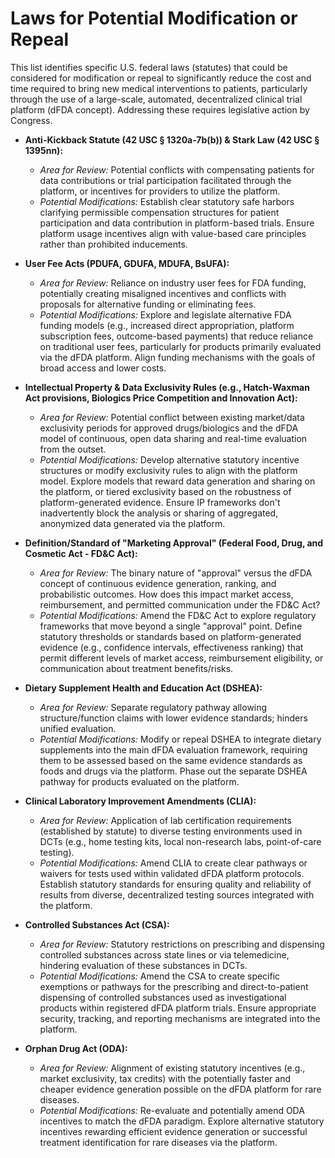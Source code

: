 # Laws for Potential Modification or Repeal

This list identifies specific U.S. federal laws (statutes) that could be considered for modification or repeal to significantly reduce the cost and time required to bring new medical interventions to patients, particularly through the use of a large-scale, automated, decentralized clinical trial platform (dFDA concept). Addressing these requires legislative action by Congress.

*   **Anti-Kickback Statute (42 USC § 1320a-7b(b)) & Stark Law (42 USC § 1395nn):**
    *   *Area for Review:* Potential conflicts with compensating patients for data contributions or trial participation facilitated through the platform, or incentives for providers to utilize the platform.
    *   *Potential Modifications:* Establish clear statutory safe harbors clarifying permissible compensation structures for patient participation and data contribution in platform-based trials. Ensure platform usage incentives align with value-based care principles rather than prohibited inducements.

*   **User Fee Acts (PDUFA, GDUFA, MDUFA, BsUFA):**
    *   *Area for Review:* Reliance on industry user fees for FDA funding, potentially creating misaligned incentives and conflicts with proposals for alternative funding or eliminating fees.
    *   *Potential Modifications:* Explore and legislate alternative FDA funding models (e.g., increased direct appropriation, platform subscription fees, outcome-based payments) that reduce reliance on traditional user fees, particularly for products primarily evaluated via the dFDA platform. Align funding mechanisms with the goals of broad access and lower costs.

*   **Intellectual Property & Data Exclusivity Rules (e.g., Hatch-Waxman Act provisions, Biologics Price Competition and Innovation Act):**
    *   *Area for Review:* Potential conflict between existing market/data exclusivity periods for approved drugs/biologics and the dFDA model of continuous, open data sharing and real-time evaluation from the outset.
    *   *Potential Modifications:* Develop alternative statutory incentive structures or modify exclusivity rules to align with the platform model. Explore models that reward data generation and sharing on the platform, or tiered exclusivity based on the robustness of platform-generated evidence. Ensure IP frameworks don't inadvertently block the analysis or sharing of aggregated, anonymized data generated via the platform.

*   **Definition/Standard of "Marketing Approval" (Federal Food, Drug, and Cosmetic Act - FD&C Act):**
    *   *Area for Review:* The binary nature of "approval" versus the dFDA concept of continuous evidence generation, ranking, and probabilistic outcomes. How does this impact market access, reimbursement, and permitted communication under the FD&C Act?
    *   *Potential Modifications:* Amend the FD&C Act to explore regulatory frameworks that move beyond a single "approval" point. Define statutory thresholds or standards based on platform-generated evidence (e.g., confidence intervals, effectiveness ranking) that permit different levels of market access, reimbursement eligibility, or communication about treatment benefits/risks.

*   **Dietary Supplement Health and Education Act (DSHEA):**
    *   *Area for Review:* Separate regulatory pathway allowing structure/function claims with lower evidence standards; hinders unified evaluation.
    *   *Potential Modifications:* Modify or repeal DSHEA to integrate dietary supplements into the main dFDA evaluation framework, requiring them to be assessed based on the same evidence standards as foods and drugs via the platform. Phase out the separate DSHEA pathway for products evaluated on the platform.

*   **Clinical Laboratory Improvement Amendments (CLIA):**
    *   *Area for Review:* Application of lab certification requirements (established by statute) to diverse testing environments used in DCTs (e.g., home testing kits, local non-research labs, point-of-care testing).
    *   *Potential Modifications:* Amend CLIA to create clear pathways or waivers for tests used within validated dFDA platform protocols. Establish statutory standards for ensuring quality and reliability of results from diverse, decentralized testing sources integrated with the platform.

*   **Controlled Substances Act (CSA):**
    *   *Area for Review:* Statutory restrictions on prescribing and dispensing controlled substances across state lines or via telemedicine, hindering evaluation of these substances in DCTs.
    *   *Potential Modifications:* Amend the CSA to create specific exemptions or pathways for the prescribing and direct-to-patient dispensing of controlled substances used as investigational products within registered dFDA platform trials. Ensure appropriate security, tracking, and reporting mechanisms are integrated into the platform.

*   **Orphan Drug Act (ODA):**
    *   *Area for Review:* Alignment of existing statutory incentives (e.g., market exclusivity, tax credits) with the potentially faster and cheaper evidence generation possible on the dFDA platform for rare diseases.
    *   *Potential Modifications:* Re-evaluate and potentially amend ODA incentives to match the dFDA paradigm. Explore alternative statutory incentives rewarding efficient evidence generation or successful treatment identification for rare diseases via the platform.
